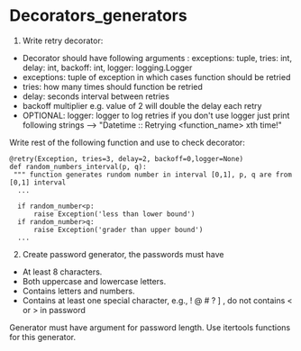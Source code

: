 # Decorators_generators

1. Write retry decorator:
* Decorator should have following arguments : exceptions: tuple, tries: int, delay: int, backoff: int, logger: logging.Logger
* exceptions: tuple of exception in which cases function should be retried
* tries: how many times should function be retried
* delay: seconds interval between retries
* backoff multiplier e.g. value of 2 will double the delay each retry
* OPTIONAL: logger: logger to log retries 
     if you don't use logger just print following strings --> "Datetime :: Retrying <function_name> xth time!"  


Write rest of the following function and use to check decorator:
```
@retry(Exception, tries=3, delay=2, backoff=0,logger=None)
def random_numbers_interval(p, q):
 """ function generates rundom number in interval [0,1], p, q are from [0,1] interval
  ... 
  
  if random_number<p:
      raise Exception('less than lower bound')
  if random_number>q:
      raise Exception('grader than upper bound')
  ...
```

2. Create password generator, the passwords must have 
  * At least 8 characters.
  * Both uppercase and lowercase letters.
  * Contains letters and numbers.
  * Contains at least one special character, e.g., ! @ # ? ] , do not contains < or > in password
  
 Generator must have argument for password length. Use itertools functions for this generator.
 
 


  
